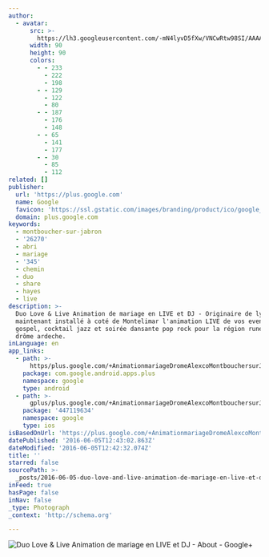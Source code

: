 ```yaml
---
author:
  - avatar:
      src: >-
        https://lh3.googleusercontent.com/-mN4lyvD5fXw/VNCwRtw98SI/AAAAAAAAACg/Ns3DJztRNzEFN3_0r-rAWtbkSE1kuOHgQ/s90-c-k-no/
      width: 90
      height: 90
      colors:
        - - 233
          - 222
          - 198
        - - 129
          - 122
          - 80
        - - 187
          - 176
          - 148
        - - 65
          - 141
          - 177
        - - 30
          - 85
          - 112
related: []
publisher:
  url: 'https://plus.google.com'
  name: Google
  favicon: 'https://ssl.gstatic.com/images/branding/product/ico/google_plus_alldp.ico'
  domain: plus.google.com
keywords:
  - montboucher-sur-jabron
  - '26270'
  - abri
  - mariage
  - '345'
  - chemin
  - duo
  - share
  - hayes
  - live
description: >-
  Duo Love & Live Animation de mariage en LIVE et DJ - Originaire de lyon et
  maintenant installé à coté de Montelimar l'animation LIVE de vos evenements :
  gospel, cocktail jazz et soirée dansante pop rock pour la région rune alpes,
  drôme ardeche.
inLanguage: en
app_links:
  - path: >-
      https/plus.google.com/+AnimationmariageDromeAlexcoMontbouchersurJabron/about
    package: com.google.android.apps.plus
    namespace: google
    type: android
  - path: >-
      gplus/plus.google.com/+AnimationmariageDromeAlexcoMontbouchersurJabron/about
    package: '447119634'
    namespace: google
    type: ios
isBasedOnUrl: 'https://plus.google.com/+AnimationmariageDromeAlexcoMontbouchersurJabron/about'
datePublished: '2016-06-05T12:43:02.863Z'
dateModified: '2016-06-05T12:42:32.074Z'
title: ''
starred: false
sourcePath: >-
  _posts/2016-06-05-duo-love-and-live-animation-de-mariage-en-live-et-dj-origina.md
inFeed: true
hasPage: false
inNav: false
_type: Photograph
_context: 'http://schema.org'

---
```

![Duo Love & Live Animation de mariage en LIVE et DJ - About - Google+](https://lh3.googleusercontent.com/5XaOCSNee8HL9F7sx6niQOPKCvLIWNb4JErk9JRwS-YdPICQUdrpNsKMe4Oos0LIcTzVOq4=s630-fcrop64=1,3f3d58c4ce70cf93)